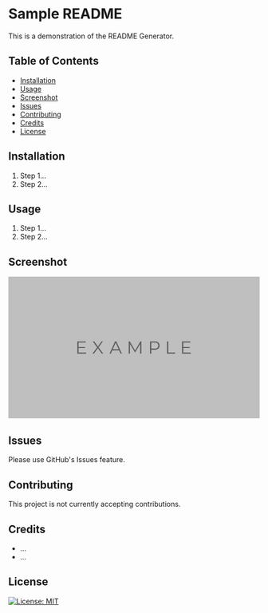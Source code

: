 # Sample README

This is a demonstration of the README Generator.

## Table of Contents

- [Installation](#installation)
- [Usage](#usage)
- [Screenshot](#screenshot)
- [Issues](#issues)
- [Contributing](#contributing)
- [Credits](#credits)
- [License](#license)

## Installation

1. Step 1...
2. Step 2...

## Usage

1. Step 1...
2. Step 2...

## Screenshot

![Screenshot](../assets/images/example.jpg)

## Issues

Please use GitHub's Issues feature.

## Contributing

This project is not currently accepting contributions.

## Credits

- ...
- ...

## License

[![License: MIT](https://img.shields.io/badge/License-MIT-yellow.svg)](https://opensource.org/licenses/MIT)